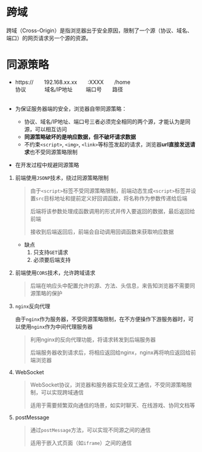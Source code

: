 # 跨域

跨域（Cross-Origin）是指浏览器出于安全原因，限制了一个源（协议、域名、端口）的网页请求另一个源的资源。

# 同源策略

- https://&ensp;&ensp;&ensp;&ensp;192.168.xx.xx&ensp;&ensp;&ensp;&ensp;:XXXX&ensp;&ensp;&ensp;&ensp;/home
  <br>
  协议&ensp;&ensp;&ensp;&ensp;&ensp;&ensp;&ensp;域名/IP地址&ensp;&ensp;&ensp;&ensp;&ensp;端口号&ensp;&ensp;&ensp;&ensp;路径
  <br>
  <br>
- 为保证服务器端的安全，浏览器自带同源策略：
    - 协议、域名/IP地址、端口号三者必须完全相同的两个源，才能认为是同源，可以相互访问
    - **同源策略破坏的是响应数据，但不破坏请求数据**
    - 不约束`<script>`, `<img>`, `<link>`等标签发起的请求，浏览器**url直接发送请求**也不受同源策略限制

- 在开发过程中规避同源策略

1. 前端使用`JSONP`技术，绕过同源策略限制

   > 由于`<script>`标签不受同源策略限制，前端动态生成`<script>`标签并设置`src`目标地址和提前定义好回调函数，将名称作为参数传递给后端
   >
   > 后端将该参数处理成函数调用的形式并传入要返回的数据，最后返回给前端
   >
   > 接收到后端返回后，前端会自动调用回调函数来获取响应数据

    - 缺点
        1. 只支持`GET`请求
        2. 必须要后端支持

2. 前端使用`CORS`技术，允许跨域请求

   > 后端在响应头中配置允许的源、方法、头信息，来告知浏览器不需要同源策略的保护

3. `nginx`反向代理

   由于`nginx`作为服务器，不受同源策略限制，在不方便操作下游服务器时，可以使用`nginx`作为中间代理服务器

   > 利用nginx的反向代理功能，将请求转发到后端服务器
   >
   > 后端服务器收到请求后，将相应返回给nginx，nginx再将响应返回给前端浏览器

4. WebSocket

   > WebSocket协议，浏览器和服务器实现全双工通信，不受同源策略限制，可以实现跨域通信
   >
   > 适用于需要频繁双向通信的场景，如实时聊天、在线游戏、协同文档等
   
5. postMessage

   > 通过`postMessage`方法，可以实现不同源之间的通信
   >
   > 适用于嵌入式页面（如`iframe`）之间的通信